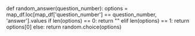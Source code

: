 def random_answer(question_number):
    options = map_df.loc[map_df['question_number'] == question_number, 'answer'].values
    if len(options) == 0:
        return ""
    elif len(options) == 1:
        return options[0]
    else:
        return random.choice(options)
